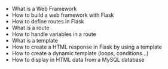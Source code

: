 * What is a Web Framework
* How to build a web framework with Flask
* How to define routes in Flask
* What is a route
* How to handle variables in a route
* What is a template
* How to create a HTML response in Flask by using a template
*  How to create a dynamic template (loops, conditions…)
* How to display in HTML data from a MySQL database
